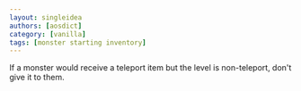 ```yaml
---
layout: singleidea
authors: [aosdict]
category: [vanilla]
tags: [monster starting inventory]
---
```

If a monster would receive a teleport item but the level is non-teleport, don't give it to them.
